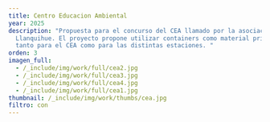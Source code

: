 ```yaml
---
title: Centro Educacion Ambiental
year: 2025
description: "Propuesta para el concurso del CEA llamado por la asociación Lago
  Llanquihue. El proyecto propone utilizar containers como material principal
  tanto para el CEA como para las distintas estaciones. "
orden: 3
imagen_full:
  - /_include/img/work/full/cea2.jpg
  - /_include/img/work/full/cea3.jpg
  - /_include/img/work/full/cea4.jpg
  - /_include/img/work/full/cea1.jpg
thumbnail: /_include/img/work/thumbs/cea.jpg
filtro: con
---
```

